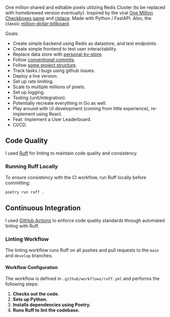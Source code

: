 One million shared and editable pixels utilizing Redis Cluster (to be replaced with homebrewed version eventually). 
Inspired by the viral [One Million Checkboxes game](https://github.com/nolenroyalty/one-million-checkboxes) and [r/place](https://en.wikipedia.org/wiki/R/place). 
Made with Python / FastAPI. Also, the classic [million-dollar-billboard](http://www.milliondollarhomepage.com/).


Goals:
- Create simple backend using Redis as datastore, and test endpoints.
- Create simple frontend to test user interactability.
- Replace data store with [personal-kv-store](https://github.com/jry0/personal-kv-store).
- Follow [conventional commits](https://www.conventionalcommits.org/en/v1.0.0/).
- Follow [some project structure](https://github.com/zhanymkanov/fastapi-best-practices).
- Track tasks / bugs using github issues.
- Deploy a live version.
- Set up rate limiting.
- Scale to multiple millions of pixels.
- Set up logging.
- Testing (unit/integration).
- Potentially recreate everything in Go as well.
- Play around with UI development (coming from little experience), re-implement using React.
- Feat: Implement a User Leaderboard.
- CI/CD.

## Code Quality

I used [Ruff](https://github.com/charliermarsh/ruff) for linting to maintain code quality and consistency.

### Running Ruff Locally

To ensure consistency with the CI workflow, run Ruff locally before committing:

```bash
poetry run ruff .
```
## Continuous Integration

I used [GitHub Actions](https://github.com/features/actions) to enforce code quality standards through automated linting with Ruff.

### Linting Workflow

The linting workflow runs Ruff on all pushes and pull requests to the `main` and `develop` branches.

#### Workflow Configuration

The workflow is defined in `.github/workflows/ruff.yml` and performs the following steps:

1. **Checks out the code.**
2. **Sets up Python.**
3. **Installs dependencies using Poetry.**
4. **Runs Ruff to lint the codebase.**


